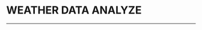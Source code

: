 # WEATHER DATA ANALYZE
---------------------------------------------------------------------------------------------------------------------------------
